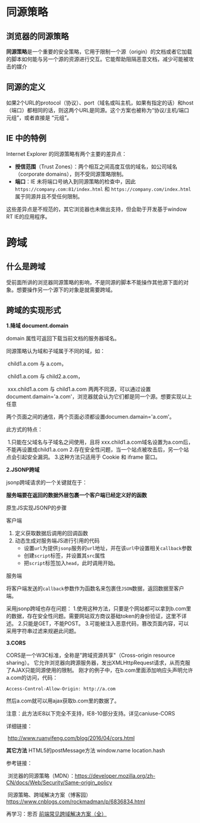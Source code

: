 # 同源策略

## 浏览器的同源策略

**同源策略**是一个重要的安全策略，它用于限制一个源（origin）的文档或者它加载的脚本如何能与另一个源的资源进行交互。它能帮助阻隔恶意文档，减少可能被攻击的媒介

## 同源的定义

如果2个URL的protocol（协议）、port（域名或叫主机，如果有指定的话）和host（端口）都相同的话，则这两个URL是同源。这个方案也被称为“协议/主机/端口元组”，或者直接是 “元组”。

## IE 中的特例

Internet Explorer 的同源策略有两个主要的差异点：

- **授信范围**（Trust Zones）：两个相互之间高度互信的域名，如公司域名（corporate domains），则不受同源策略限制。
- **端口**：IE 未将端口号纳入到同源策略的检查中，因此 `https://company.com:81/index.html` 和 `https://company.com/index.html` 属于同源并且不受任何限制。

这些差异点是不规范的，其它浏览器也未做出支持，但会助于开发基于window RT IE的应用程序。



# 跨域

## 什么是跨域

受前面所讲的浏览器同源策略的影响，不是同源的脚本不能操作其他源下面的对象。想要操作另一个源下的对象是就需要跨域。

##  跨域的实现形式

**1.降域 document.domain**

domain 属性可返回下载当前文档的服务器域名。

同源策略认为域和子域属于不同的域，如：

​	child1.a.com 与 a.com，

​	child1.a.com 与 child2.a.com，

​	xxx.child1.a.com 与 child1.a.com
两两不同源，可以通过设置 document.damain='a.com'，浏览器就会认为它们都是同一个源。想要实现以上任意

两个页面之间的通信，两个页面必须都设置documen.damain='a.com'。

此方式的特点：

​	1.只能在父域名与子域名之间使用，且将 xxx.child1.a.com域名设置为a.com后，不能再设置成child1.a.com
​	2.存在安全性问题，当一个站点被攻击后，另一个站点会引起安全漏洞。
​	3.这种方法只适用于 Cookie 和 iframe 窗口。



**2.JSONP跨域**

jsonp跨域请求的一个关键就在于：

**服务端要在返回的数据外层包裹一个客户端已经定义好的函数**

原生JS实现JSONP的步骤

客户端

1. 定义获取数据后调用的回调函数
2. 动态生成对服务端JS进行引用的代码
   - 设置`url`为提供`jsonp`服务的`url`地址，并在该`url`中设置相关`callback`参数
   - 创建`script`标签，并设置其`src`属性
   - 把`script`标签加入`head`，此时调用开始。

服务端

将客户端发送的`callback`参数作为函数名来包裹住`JSON`数据，返回数据至客户端。

采用jsonp跨域也存在问题：
1.使用这种方法，只要是个网站都可以拿到b.com里的数据，存在安全性问题。需要网站双方商议基础token的身份验证，这里不详述。
2.只能是GET，不能POST。
3.可能被注入恶意代码，篡改页面内容，可以采用字符串过滤来规避此问题。



**3.CORS**

CORS是一个W3C标准，全称是"跨域资源共享"（Cross-origin resource sharing）。
它允许浏览器向跨源服务器，发出XMLHttpRequest请求，从而克服了AJAX只能同源使用的限制。
刚才的例子中，在b.com里面添加响应头声明允许a.com的访问，代码：

`Access-Control-Allow-Origin: http://a.com`

然后a.com就可以用ajax获取b.com里的数据了。

注意：此方法IE8以下完全不支持，IE8-10部分支持。详见caniuse-CORS

详细链接：

​	http://www.ruanyifeng.com/blog/2016/04/cors.html



**其它方法**
	HTML5的postMessage方法
	window.name
	location.hash



参考链接：

​	浏览器的同源策略（MDN）：https://developer.mozilla.org/zh-CN/docs/Web/Security/Same-origin_policy

​	同源策略、跨域解决方案（博客园）https://www.cnblogs.com/rockmadman/p/6836834.html



再学习：思否 [前端常见跨域解决方案（全）](https://segmentfault.com/a/1190000011145364)

